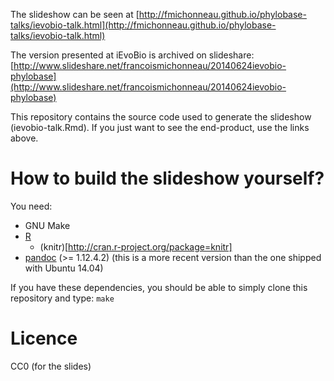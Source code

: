
The slideshow can be seen at
[http://fmichonneau.github.io/phylobase-talks/ievobio-talk.html](http://fmichonneau.github.io/phylobase-talks/ievobio-talk.html)

The version presented at iEvoBio is archived on slideshare:
[http://www.slideshare.net/francoismichonneau/20140624ievobio-phylobase](http://www.slideshare.net/francoismichonneau/20140624ievobio-phylobase)

This repository contains the source code used to generate the slideshow
(ievobio-talk.Rmd). If you just want to see the end-product, use the links
above.

# How to build the slideshow yourself?

You need:
- GNU Make
- [R](http://www.r-project.org)
    - (knitr)[http://cran.r-project.org/package=knitr]
- [pandoc](http://johnmacfarlane.net/pandoc) (>= 1.12.4.2) (this is a more
  recent version than the one shipped with Ubuntu 14.04)

If you have these dependencies, you should be able to simply clone this
repository and type: `make`

# Licence

CC0 (for the slides)

